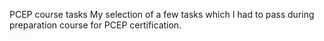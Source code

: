 PCEP course tasks
My selection of a few tasks which I had to pass during preparation course for PCEP certification.
